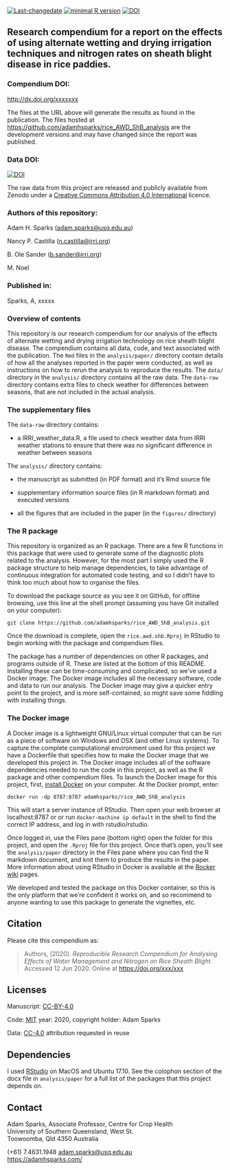 
<!-- README.md is generated from README.Rmd. Please edit that file -->

[![Last-changedate](https://img.shields.io/badge/last%20change-2020--06--12-brightgreen.svg)](https://github.com/adamhsparks/rice.awd.pests/commits/master)
[![minimal R
version](https://img.shields.io/badge/R%3E%3D-4.0.1-brightgreen.svg)](https://cran.r-project.org/)
[![DOI](https://zenodo.org/badge/DOI/10.5281/zenodo.3889800.svg)](https://doi.org/10.5281/zenodo.3889800)

## Research compendium for a report on the effects of using alternate wetting and drying irrigation techniques and nitrogen rates on sheath blight disease in rice paddies.

### Compendium DOI:

<http://dx.doi.org/xxxxxxx>

The files at the URL above will generate the results as found in the
publication. The files hosted at
<https://github.com/adamhsparks/rice_AWD_ShB_analysis> are the
development versions and may have changed since the report was
published.

### Data DOI:

[![DOI](https://zenodo.org/badge/DOI/10.5281/zenodo.3889800.svg)](https://doi.org/10.5281/zenodo.3889800)

The raw data from this project are released and publicly available from
Zenodo under a [Creative Commons Attribution 4.0
International](http://creativecommons.org/licenses/by/4.0/legalcode)
licence.

### Authors of this repository:

Adam H. Sparks (<adam.sparks@usq.edu.au>)

Nancy P. Castilla (<n.castilla@irri.org>)

B. Ole Sander (<b.sander@irri.org>)

M. Noel

### Published in:

Sparks, A, xxxxx

### Overview of contents

This repository is our research compendium for our analysis of the
effects of alternate wetting and drying irrigation technology on rice
sheath blight disease. The compendium contains all data, code, and text
associated with the publication. The `Rmd` files in the
`analysis/paper/` directory contain details of how all the analyses
reported in the paper were conducted, as well as instructions on how to
rerun the analysis to reproduce the results. The `data/` directory in
the `analysis/` directory contains all the raw data. The `data-raw`
directory contains extra files to check weather for differences between
seasons, that are not included in the actual analysis.

### The supplementary files

The `data-raw` directory contains:

  - a IRRI\_weather\_data.R, a file used to check weather data from IRRI
    weather stations to ensure that there was no significant difference
    in weather between seasons

The `analysis/` directory contains:

  - the manuscript as submitted (in PDF format) and it’s Rmd source file

  - supplementary information source files (in R markdown format) and
    executed versions

  - all the figures that are included in the paper (in the `figures/`
    directory)

### The R package

This repository is organized as an R package. There are a few R
functions in this package that were used to generate some of the
diagnostic plots related to the analysis. However, for the most part I
simply used the R package structure to help manage dependencies, to take
advantage of continuous integration for automated code testing, and so I
didn’t have to think too much about how to organise the files.

To download the package source as you see it on GitHub, for offline
browsing, use this line at the shell prompt (assuming you have Git
installed on your computer):

    git clone https://github.com/adamhsparks/rice_AWD_ShB_analysis.git

Once the download is complete, open the `rice.awd.shb.Rproj` in RStudio
to begin working with the package and compendium files.

The package has a number of dependencies on other R packages, and
programs outside of R. These are listed at the bottom of this README.
Installing these can be time-consuming and complicated, so we’ve used a
Docker image. The Docker image includes all the necessary software, code
and data to run our analysis. The Docker image may give a quicker entry
point to the project, and is more self-contained, so might save some
fiddling with installing things.

### The Docker image

A Docker image is a lightweight GNU/Linux virtual computer that can be
run as a piece of software on Windows and OSX (and other Linux systems).
To capture the complete computational environment used for this project
we have a Dockerfile that specifies how to make the Docker image that we
developed this project in. The Docker image includes all of the software
dependencies needed to run the code in this project, as well as the R
package and other compendium files. To launch the Docker image for this
project, first, [install Docker](https://docs.docker.com/installation/)
on your computer. At the Docker prompt, enter:

    docker run -dp 8787:8787 adamhsparks/rice_AWD_ShB_analysis

This will start a server instance of RStudio. Then open your web browser
at localhost:8787 or or run `docker-machine ip default` in the shell to
find the correct IP address, and log in with rstudio/rstudio.

Once logged in, use the Files pane (bottom right) open the folder for
this project, and open the `.Rproj` file for this project. Once that’s
open, you’ll see the `analysis/paper` directory in the Files pane where
you can find the R markdown document, and knit them to produce the
results in the paper. More information about using RStudio in Docker is
available at the [Rocker](https://github.com/rocker-org)
[wiki](https://github.com/rocker-org/rocker/wiki/Using-the-RStudio-image)
pages.

We developed and tested the package on this Docker container, so this is
the only platform that we’re confident it works on, and so recommend to
anyone wanting to use this package to generate the vignettes, etc.

## Citation

Please cite this compendium as:

> Authors, (2020). *Reproducible Research Compendium for Analysing
> Effects of Water Management and Nitrogen on Rice Sheath Blight*.
> Accessed 12 Jun 2020. Online at <https://doi.org/xxx/xxx>

## Licenses

Manuscript: [CC-BY-4.0](http://creativecommons.org/licenses/by/4.0/)

Code: [MIT](http://opensource.org/licenses/MIT) year: 2020, copyright
holder: Adam Sparks

Data: [CC-4.0](http://creativecommons.org/licenses/by/4.0/legalcode)
attribution requested in reuse

## Dependencies

I used [RStudio](http://www.rstudio.com/products/rstudio/) on MacOS and
Ubuntu 17.10. See the colophon section of the docx file in
`analysis/paper` for a full list of the packages that this project
depends on.

## Contact

Adam Sparks, Associate Professor, Centre for Crop Health  
University of Southern Queensland, West St.  
Toowoomba, Qld 4350 Australia

(+61) 7.4631.1948 <adam.sparks@usq.edu.au>  
<https://adamhsparks.com/>
